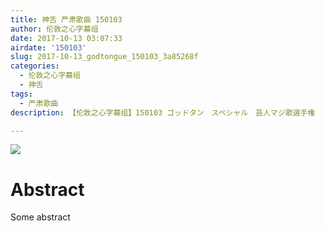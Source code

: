 ```yaml
---
title: 神舌 严肃歌曲 150103
author: 伦敦之心字幕组
date: 2017-10-13 03:07:33
airdate: '150103'
slug: 2017-10-13_godtongue_150103_3a85268f
categories:
  - 伦敦之心字幕组
  - 神舌
tags:
  - 严肃歌曲
description: 【伦敦之心字幕组】150103 ゴッドタン　スペシャル　芸人マジ歌選手権

---
```

![](/img/gakki.jpg)
# Abstract
Some abstract
